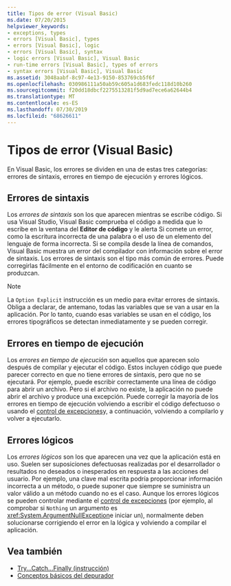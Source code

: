 ```yaml
---
title: Tipos de error (Visual Basic)
ms.date: 07/20/2015
helpviewer_keywords:
- exceptions, types
- errors [Visual Basic], types
- errors [Visual Basic], logic
- errors [Visual Basic], syntax
- logic errors [Visual Basic], Visual Basic
- run-time errors [Visual Basic], types of errors
- syntax errors [Visual Basic], Visual Basic
ms.assetid: 3048aabf-8c97-4e13-9150-853769cb5f6f
ms.openlocfilehash: 030986111a50ab59c605a1d683fedc118d10b260
ms.sourcegitcommit: f20dd18dbcf2275513281f5d9ad7ece6a62644b4
ms.translationtype: MT
ms.contentlocale: es-ES
ms.lasthandoff: 07/30/2019
ms.locfileid: "68626611"
---
```

# <a name="error-types-visual-basic"></a>Tipos de error (Visual Basic)
En Visual Basic, los errores se dividen en una de estas tres categorías: errores de sintaxis, errores en tiempo de ejecución y errores lógicos.

## <a name="syntax-errors"></a>Errores de sintaxis
 Los *errores de sintaxis* son los que aparecen mientras se escribe código. Si usa Visual Studio, Visual Basic comprueba el código a medida que lo escribe en la ventana del **Editor de código** y le alerta Si comete un error, como la escritura incorrecta de una palabra o el uso de un elemento del lenguaje de forma incorrecta. Si se compila desde la línea de comandos, Visual Basic muestra un error del compilador con información sobre el error de sintaxis. Los errores de sintaxis son el tipo más común de errores. Puede corregirlas fácilmente en el entorno de codificación en cuanto se produzcan.

> [!NOTE]
>  La `Option Explicit` instrucción es un medio para evitar errores de sintaxis. Obliga a declarar, de antemano, todas las variables que se van a usar en la aplicación. Por lo tanto, cuando esas variables se usan en el código, los errores tipográficos se detectan inmediatamente y se pueden corregir.

## <a name="run-time-errors"></a>Errores en tiempo de ejecución
 Los *errores en tiempo de ejecución* son aquellos que aparecen solo después de compilar y ejecutar el código. Estos incluyen código que puede parecer correcto en que no tiene errores de sintaxis, pero que no se ejecutará. Por ejemplo, puede escribir correctamente una línea de código para abrir un archivo. Pero si el archivo no existe, la aplicación no puede abrir el archivo y produce una excepción. Puede corregir la mayoría de los errores en tiempo de ejecución volviendo a escribir el código defectuoso o usando el [control de excepciones](../../language-reference/statements/try-catch-finally-statement.md)y, a continuación, volviendo a compilarlo y volver a ejecutarlo.
  
## <a name="logic-errors"></a>Errores lógicos
 Los *errores lógicos* son los que aparecen una vez que la aplicación está en uso. Suelen ser suposiciones defectuosas realizadas por el desarrollador o resultados no deseados o inesperados en respuesta a las acciones del usuario. Por ejemplo, una clave mal escrita podría proporcionar información incorrecta a un método, o puede suponer que siempre se suministra un valor válido a un método cuando no es el caso. Aunque los errores lógicos se pueden controlar mediante el [control de excepciones](../../language-reference/statements/try-catch-finally-statement.md) (por ejemplo, al comprobar si `Nothing` un argumento es <xref:System.ArgumentNullException>e iniciar un), normalmente deben solucionarse corrigiendo el error en la lógica y volviendo a compilar el aplicación.

## <a name="see-also"></a>Vea también

- [Try...Catch...Finally (instrucción)](../../../visual-basic/language-reference/statements/try-catch-finally-statement.md)
- [Conceptos básicos del depurador](/visualstudio/debugger/debugger-basics)

